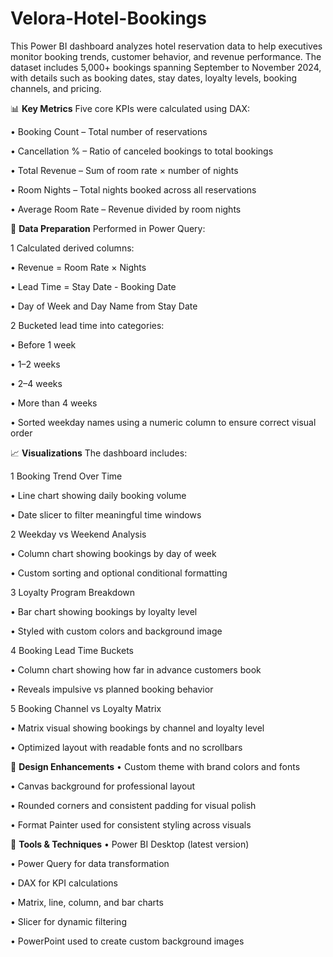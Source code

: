 # Velora-Hotel-Bookings
This Power BI dashboard analyzes hotel reservation data to help executives monitor booking trends, customer behavior, and revenue performance. The dataset includes 5,000+ bookings spanning September to November 2024, with details such as booking dates, stay dates, loyalty levels, booking channels, and pricing.


📊 **Key Metrics**
Five core KPIs were calculated using DAX:

•  Booking Count – Total number of reservations

•  Cancellation % – Ratio of canceled bookings to total bookings

•  Total Revenue – Sum of room rate × number of nights

•  Room Nights – Total nights booked across all reservations

•  Average Room Rate – Revenue divided by room nights

🧠 **Data Preparation**
Performed in Power Query:

1 Calculated derived columns:

•  Revenue = Room Rate × Nights

•  Lead Time = Stay Date - Booking Date

•  Day of Week and Day Name from Stay Date

2 Bucketed lead time into categories:

•  Before 1 week

•  1–2 weeks

•  2–4 weeks

•  More than 4 weeks

•  Sorted weekday names using a numeric column to ensure correct visual order

📈 **Visualizations**
The dashboard includes:

1 Booking Trend Over Time

•  Line chart showing daily booking volume

•  Date slicer to filter meaningful time windows

2 Weekday vs Weekend Analysis

•  Column chart showing bookings by day of week

•  Custom sorting and optional conditional formatting

3 Loyalty Program Breakdown

•  Bar chart showing bookings by loyalty level

•  Styled with custom colors and background image

4 Booking Lead Time Buckets

•  Column chart showing how far in advance customers book

•  Reveals impulsive vs planned booking behavior

5 Booking Channel vs Loyalty Matrix

•  Matrix visual showing bookings by channel and loyalty level

•  Optimized layout with readable fonts and no scrollbars

🎨 **Design Enhancements**
•  Custom theme with brand colors and fonts

•  Canvas background for professional layout

•  Rounded corners and consistent padding for visual polish

•  Format Painter used for consistent styling across visuals

🧰 **Tools & Techniques**
•  Power BI Desktop (latest version)

•  Power Query for data transformation

•  DAX for KPI calculations

•  Matrix, line, column, and bar charts

•  Slicer for dynamic filtering

•  PowerPoint used to create custom background images
